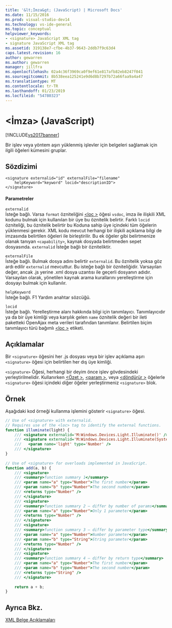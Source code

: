 ```yaml
---
title: '&lt;İmza&gt; (JavaScript) | Microsoft Docs'
ms.date: 11/15/2016
ms.prod: visual-studio-dev14
ms.technology: vs-ide-general
ms.topic: conceptual
helpviewer_keywords:
- <signature> JavaScript XML tag
- signature JavaScript XML tag
ms.assetid: 319138e7-cfbe-4b37-9643-2ddb7f9c63d4
caps.latest.revision: 16
author: gewarren
ms.author: gewarren
manager: jillfra
ms.openlocfilehash: 02a4c36f3969ca0f9ef61e817afb82eb8247f041
ms.sourcegitcommit: 8b538eea125241e9d6d8b7297b72a66faa9a4a47
ms.translationtype: MT
ms.contentlocale: tr-TR
ms.lasthandoff: 01/23/2019
ms.locfileid: "54780323"
---
```

# <a name="ltsignaturegt-javascript"></a>&lt;İmza&gt; (JavaScript)
[!INCLUDE[vs2017banner](../includes/vs2017banner.md)]

Bir işlev veya yöntem aşırı yüklenmiş işlevler için belgeleri sağlamak için ilgili öğeleri kümesini gruplar.  
  
## <a name="syntax"></a>Sözdizimi  
  
```  
<signature externalid="id" externalFile="filename"  
    helpKeyword="keyword" locid="descriptionID">  
</signature>   
```  
  
#### <a name="parameters"></a>Parametreler  
 `externalid`  
 İsteğe bağlı. Varsa `format` özniteliğini [ \<loc >](../ide/loc-javascript.md) öğesi `vsdoc`, imza ile ilişkili XML kodunu bulmak için kullanılan bir üye bu öznitelik belirtir. Farklı `locid` özniteliği, bu öznitelik belirtir bu Koduna sahip üye içindeki tüm öğelerin yüklenmesi gerekir. XML kodu mevcut herhangi bir ilişkili açıklama bilgi de imzasında belirtilen öğeleri ile birleştirilir. Bu ek öğeler gibi belirtmenize olanak tanıyan `<capability>`, kaynak dosyada belirtmeden sepet dosyasında. `externalid` İsteğe bağlı bir özniteliktir.  
  
 `externalFile`  
 İsteğe bağlı. Bulmak dosya adını belirtir `externalid`. Bu öznitelik yoksa göz ardı edilir `externalid` mevcuttur. Bu isteğe bağlı bir özniteliğidir. Varsayılan değer, ancak .js yerine .xml dosya uzantısı ile geçerli dosyanın adıdır. Varsayılan olarak, yönetilen kaynak arama kurallarını yerelleştirme için dosyayı bulmak için kullanılır.  
  
 `helpKeyword`  
 İsteğe bağlı. F1 Yardım anahtar sözcüğü.  
  
 `locid`  
 İsteğe bağlı. Yerelleştirme alanı hakkında bilgi için tanımlayıcı. Tanımlayıcıdır ya da bir üye kimliği veya karşılık gelen `name` öznitelik değeri bir ileti paketteki OpenAjax meta verileri tarafından tanımlanır. Belirtilen biçim tanımlayıcı türü bağımlı [ \<loc >](../ide/loc-javascript.md) etiketi.  
  
## <a name="remarks"></a>Açıklamalar  
 Bir `<signature>` öğesini her .js dosyası veya bir işlev açıklama aşırı `<signature>` öğesi için belirtilen her dış üye kimliği.  
  
 `<signature>` Öğesi, herhangi bir deyim önce işlev gövdesindeki yerleştirilmelidir. Kullanırken [ \<Özet >](../ide/summary-javascript.md), [ \<param >](../ide/param-javascript.md), veya [ \<döndürür >](../ide/returns-javascript.md) öğelerle `<signature>` öğesi içindeki diğer öğeler yerleştirmeniz `<signature>` blok.  
  
## <a name="example"></a>Örnek  
 Aşağıdaki kod örneği kullanma işlemini gösterir `<signature>` öğesi.  
  
```javascript  
// Use of <signature> with externalid.  
// Requires use of the <loc> tag to identify the external functions.  
function illuminate(light) {  
    /// <signature externalid='M:Windows.Devices.Light.Illuminate()' />  
    /// <signature externalid='M:Windows.Devices.Light.Illuminate(System.Int32)'>  
    ///   <param name='light' type='Number' />  
    /// </signature>  
}  
  
// Use of <signature> for overloads implemented in JavaScript.  
function add(a, b) {  
    /// <signature>  
    /// <summary>function summary 1</summary>  
    /// <param name="a" type="Number">The first number</param>  
    /// <param name="b" type="Number">The second number</param>  
    /// <returns type="Number" />  
    /// </signature>  
    /// <signature>  
    /// <summary>function summary 2 – differ by number of params</summary>  
    /// <param name="a" type="Number">Only 1 parameter</param>  
    /// <returns type="Number" />  
    /// </signature>  
    /// <signature>  
    /// <summary>function summary 3 – differ by parameter type</summary>  
    /// <param name="a" type="Number">Number parameter</param>  
    /// <param name="b" type="String">String parameter</param>  
    /// <returns type="Number" />  
    /// </signature>  
    /// <signature>  
    /// <summary>function summary 4 – differ by return type</summary>  
    /// <param name="a" type="Number">The first number</param>  
    /// <param name="b" type="Number">The second number</param>  
    /// <returns type="String" />  
    /// </signature>  
  
    return a + b;  
}  
```  
  
## <a name="see-also"></a>Ayrıca Bkz.  
 [XML Belge Açıklamaları](../ide/xml-documentation-comments-javascript.md)
